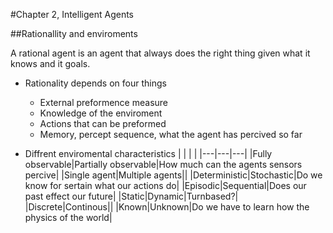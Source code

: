 #Chapter 2, Intelligent Agents

##Rationallity and enviroments

 A rational agent is an agent that always does the right thing given what it knows and it goals.

* Rationality depends on four things
  * External preformence measure
  * Knowledge of the enviroment
  * Actions that can be preformed
  * Memory, percept sequence, what the agent has percived so far

* Diffrent enviromental characteristics 
|   |   |   |
|---|---|---|
|Fully observable|Partially observable|How much can the agents sensors percive|
|Single agent|Multiple agents||
|Deterministic|Stochastic|Do we know for sertain what our actions do|
|Episodic|Sequential|Does our past effect our future|
|Static|Dynamic|Turnbased?|
|Discrete|Continous||
|Known|Unknown|Do we have to learn how the physics of the world|

